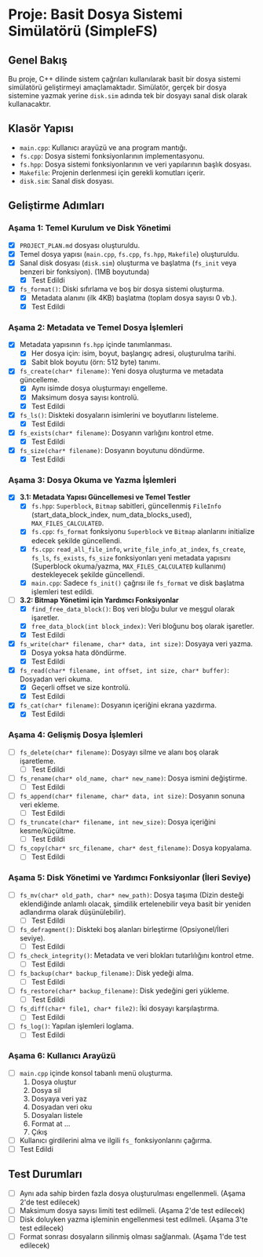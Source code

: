 # Proje: Basit Dosya Sistemi Simülatörü (SimpleFS)

## Genel Bakış
Bu proje, C++ dilinde sistem çağrıları kullanılarak basit bir dosya sistemi simülatörü geliştirmeyi amaçlamaktadır. Simülatör, gerçek bir dosya sistemine yazmak yerine `disk.sim` adında tek bir dosyayı sanal disk olarak kullanacaktır.

## Klasör Yapısı
- `main.cpp`: Kullanıcı arayüzü ve ana program mantığı.
- `fs.cpp`: Dosya sistemi fonksiyonlarının implementasyonu.
- `fs.hpp`: Dosya sistemi fonksiyonlarının ve veri yapılarının başlık dosyası.
- `Makefile`: Projenin derlenmesi için gerekli komutları içerir.
- `disk.sim`: Sanal disk dosyası.

## Geliştirme Adımları

### Aşama 1: Temel Kurulum ve Disk Yönetimi
- [x] `PROJECT_PLAN.md` dosyası oluşturuldu.
- [x] Temel dosya yapısı (`main.cpp`, `fs.cpp`, `fs.hpp`, `Makefile`) oluşturuldu.
- [x] Sanal disk dosyası (`disk.sim`) oluşturma ve başlatma (`fs_init` veya benzeri bir fonksiyon). (1MB boyutunda)
    - [x] Test Edildi
- [x] `fs_format()`: Diski sıfırlama ve boş bir dosya sistemi oluşturma.
    - [x] Metadata alanını (ilk 4KB) başlatma (toplam dosya sayısı 0 vb.).
    - [x] Test Edildi

### Aşama 2: Metadata ve Temel Dosya İşlemleri
- [x] Metadata yapısının `fs.hpp` içinde tanımlanması.
    - [x] Her dosya için: isim, boyut, başlangıç adresi, oluşturulma tarihi.
    - [x] Sabit blok boyutu (örn: 512 byte) tanımı.
- [x] `fs_create(char* filename)`: Yeni dosya oluşturma ve metadata güncelleme.
    - [x] Aynı isimde dosya oluşturmayı engelleme.
    - [x] Maksimum dosya sayısı kontrolü.
    - [x] Test Edildi
- [x] `fs_ls()`: Diskteki dosyaların isimlerini ve boyutlarını listeleme.
    - [x] Test Edildi
- [x] `fs_exists(char* filename)`: Dosyanın varlığını kontrol etme.
    - [x] Test Edildi
- [x] `fs_size(char* filename)`: Dosyanın boyutunu döndürme.
    - [x] Test Edildi

### Aşama 3: Dosya Okuma ve Yazma İşlemleri
- [x] **3.1: Metadata Yapısı Güncellemesi ve Temel Testler**
    - [x] `fs.hpp`: `Superblock`, `Bitmap` sabitleri, güncellenmiş `FileInfo` (start_data_block_index, num_data_blocks_used), `MAX_FILES_CALCULATED`.
    - [x] `fs.cpp`: `fs_format` fonksiyonu `Superblock` ve `Bitmap` alanlarını initialize edecek şekilde güncellendi.
    - [x] `fs.cpp`: `read_all_file_info`, `write_file_info_at_index`, `fs_create`, `fs_ls`, `fs_exists`, `fs_size` fonksiyonları yeni metadata yapısını (Superblock okuma/yazma, `MAX_FILES_CALCULATED` kullanımı) destekleyecek şekilde güncellendi.
    - [x] `main.cpp`: Sadece `fs_init()` çağrısı ile `fs_format` ve disk başlatma işlemleri test edildi.
- [ ] **3.2: Bitmap Yönetimi için Yardımcı Fonksiyonlar**
    - [x] `find_free_data_block()`: Boş veri bloğu bulur ve meşgul olarak işaretler.
    - [x] `free_data_block(int block_index)`: Veri bloğunu boş olarak işaretler.
    - [x] Test Edildi
- [x] `fs_write(char* filename, char* data, int size)`: Dosyaya veri yazma.
    - [x] Dosya yoksa hata döndürme.
    - [x] Test Edildi
- [x] `fs_read(char* filename, int offset, int size, char* buffer)`: Dosyadan veri okuma.
    - [x] Geçerli offset ve size kontrolü.
    - [x] Test Edildi
- [x] `fs_cat(char* filename)`: Dosyanın içeriğini ekrana yazdırma.
    - [x] Test Edildi

### Aşama 4: Gelişmiş Dosya İşlemleri
- [ ] `fs_delete(char* filename)`: Dosyayı silme ve alanı boş olarak işaretleme.
    - [ ] Test Edildi
- [ ] `fs_rename(char* old_name, char* new_name)`: Dosya ismini değiştirme.
    - [ ] Test Edildi
- [ ] `fs_append(char* filename, char* data, int size)`: Dosyanın sonuna veri ekleme.
    - [ ] Test Edildi
- [ ] `fs_truncate(char* filename, int new_size)`: Dosya içeriğini kesme/küçültme.
    - [ ] Test Edildi
- [ ] `fs_copy(char* src_filename, char* dest_filename)`: Dosya kopyalama.
    - [ ] Test Edildi

### Aşama 5: Disk Yönetimi ve Yardımcı Fonksiyonlar (İleri Seviye)
- [ ] `fs_mv(char* old_path, char* new_path)`: Dosya taşıma (Dizin desteği eklendiğinde anlamlı olacak, şimdilik ertelenebilir veya basit bir yeniden adlandırma olarak düşünülebilir).
    - [ ] Test Edildi
- [ ] `fs_defragment()`: Diskteki boş alanları birleştirme (Opsiyonel/İleri seviye).
    - [ ] Test Edildi
- [ ] `fs_check_integrity()`: Metadata ve veri blokları tutarlılığını kontrol etme.
    - [ ] Test Edildi
- [ ] `fs_backup(char* backup_filename)`: Disk yedeği alma.
    - [ ] Test Edildi
- [ ] `fs_restore(char* backup_filename)`: Disk yedeğini geri yükleme.
    - [ ] Test Edildi
- [ ] `fs_diff(char* file1, char* file2)`: İki dosyayı karşılaştırma.
    - [ ] Test Edildi
- [ ] `fs_log()`: Yapılan işlemleri loglama.
    - [ ] Test Edildi

### Aşama 6: Kullanıcı Arayüzü
- [ ] `main.cpp` içinde konsol tabanlı menü oluşturma.
    1. Dosya oluştur
    2. Dosya sil
    3. Dosyaya veri yaz
    4. Dosyadan veri oku
    5. Dosyaları listele
    6. Format at
    ...
    12. Çıkış
- [ ] Kullanıcı girdilerini alma ve ilgili `fs_` fonksiyonlarını çağırma.
- [ ] Test Edildi

## Test Durumları
- [ ] Aynı ada sahip birden fazla dosya oluşturulması engellenmeli. (Aşama 2'de test edilecek)
- [ ] Maksimum dosya sayısı limiti test edilmeli. (Aşama 2'de test edilecek)
- [ ] Disk doluyken yazma işleminin engellenmesi test edilmeli. (Aşama 3'te test edilecek)
- [ ] Format sonrası dosyaların silinmiş olması sağlanmalı. (Aşama 1'de test edilecek) 